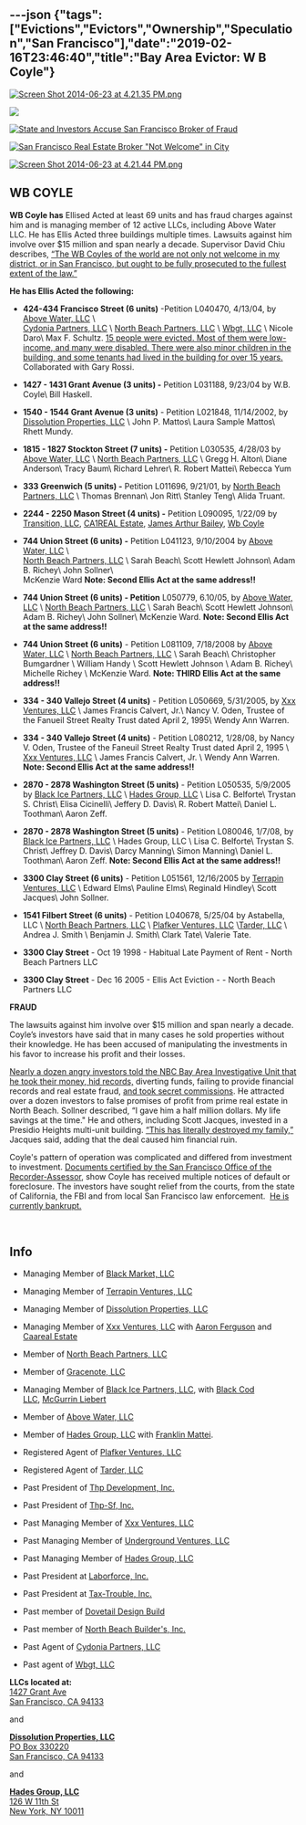 ---json
{"tags":["Evictions","Evictors","Ownership","Speculation","San Francisco"],"date":"2019-02-16T23:46:40","title":"Bay Area Evictor: W B Coyle"}
---

[![Screen Shot 2014-06-23 at 4.21.35 PM.png](/assets/uploads/Screen+Shot+2014-06-23+at+4.21.35+PM.png)](https://images.squarespace-cdn.com/content/v1/52b7d7a6e4b0b3e376ac8ea2/1403565316035-3N8QK0CWYJDB551C8D5V/ke17ZwdGBToddI8pDm48kJ3EPFbbp5Am2rhDP3xHywBZw-zPPgdn4jUwVcJE1ZvWEtT5uBSRWt4vQZAgTJucoTqqXjS3CfNDSuuf31e0tVGFHBD0KZktlatCBM01I_PZCmJZSZgtRC9NHsAPV8w03h926scO3xePJoa6uVJa9B4/Screen+Shot+2014-06-23+at+4.21.35+PM.png) 

![](/assets/uploads/image-asset.jpeg)

[![State and Investors Accuse San Francisco Broker of Fraud](/assets/uploads/Screen+Shot+2014-01-09+at+1.57.16+PM.png)](https://images.squarespace-cdn.com/content/v1/52b7d7a6e4b0b3e376ac8ea2/1389304609510-SU6F26HD08D46UI3YC3F/ke17ZwdGBToddI8pDm48kMmhwcOvoR5KnC_zE6GHK4RZw-zPPgdn4jUwVcJE1ZvWQUxwkmyExglNqGp0IvTJZUJFbgE-7XRK3dMEBRBhUpzamBaorx958v3S8cSkvjJabrThFA0Erhq_SZp89FvEMYkxfPCEM8tItM0pL_A1WBI/Screen+Shot+2014-01-09+at+1.57.16+PM.png) 

[![San Francisco Real Estate Broker "Not Welcome" in City](/assets/uploads/Screen+Shot+2014-01-09+at+2.45.43+PM.png)](https://images.squarespace-cdn.com/content/v1/52b7d7a6e4b0b3e376ac8ea2/1389307494843-7O0SSP2P4OEHIW1JPJYK/ke17ZwdGBToddI8pDm48kDd5L-79Tj9gCtta2rJOg4BZw-zPPgdn4jUwVcJE1ZvWQUxwkmyExglNqGp0IvTJZUJFbgE-7XRK3dMEBRBhUpwb0f4otJ7fotFkj9epNpg2ugVMgAK102rl-l4l-4tICw9QS95tCANa6FryB3TEcHM/Screen+Shot+2014-01-09+at+2.45.43+PM.png) 

[![Screen Shot 2014-06-23 at 4.21.44 PM.png](/assets/uploads/Screen+Shot+2014-06-23+at+4.21.44+PM.png)](https://images.squarespace-cdn.com/content/v1/52b7d7a6e4b0b3e376ac8ea2/1403565318566-5UJF29V8Q92HHNBD2HKP/ke17ZwdGBToddI8pDm48kBM7j6R_tx3PA3AYyHVeLBFZw-zPPgdn4jUwVcJE1ZvWQUxwkmyExglNqGp0IvTJZUJFbgE-7XRK3dMEBRBhUpxPRRVT9hBm24buTG9rxJW_M8-XxGhS3NRuLK0XHmjZkxZnRNMBbBY6ewQEMO5i_AE/Screen+Shot+2014-06-23+at+4.21.44+PM.png) 

**WB COYLE**
------------

**WB Coyle has** Ellised Acted at least 69 units and has fraud charges against him and is managing member of 12 active LLCs, including Above Water LLC. He has Ellis Acted three buildings multiple times. Lawsuits against him involve over $15 million and span nearly a decade. Supervisor David Chiu describes, [“The WB Coyles of the world are not only not welcome in my district, or in San Francisco, but ought to be fully prosecuted to the fullest extent of the law.”](http://www.nbcbayarea.com/news/local/San-Francisco-Real-Estate-Broker-Not-Welcome-in-City-215887761.html)

**He has Ellis Acted the following:** [](http://www.nbcbayarea.com/news/local/San-Francisco-Real-Estate-Broker-Not-Welcome-in-City-215887761.html) 

*   **424-434 Francisco Street (6 units)** \-Petition L040470, 4/13/04, by [Above Water, LLC](http://www.corporationwiki.com/California/San-Francisco/above-water-llc/46459899.aspx) \\  
    [Cydonia Partners, LLC](http://www.corporationwiki.com/California/San-Francisco/cydonia-partners-llc/46532558.aspx) \\ [North Beach Partners, LLC](http://www.corporationwiki.com/California/San-Francisco/north-beach-partners-llc/46303306.aspx) \\ [Wbgt, LLC](http://www.corporationwiki.com/California/San-Francisco/wbgt-llc/46531492.aspx) \\ Nicole Daro\\ Max F. Schultz. [15 people were evicted. Most of them were low-income, and many were disabled. There were also minor children in the building, and some tenants had lived in the building for over 15 years.](http://quartz.he.net/~beyondch/news/index.php?itemid=109) Collaborated with Gary Rossi.
    
*   **1427 - 1431 Grant Avenue (3 units) -** Petition L031188, 9/23/04 by W.B. Coyle\\ Bill Haskell.
    
*   **1540 - 1544 Grant Avenue (3 units)** - Petition L021848, 11/14/2002, by [Dissolution Properties, LLC](http://www.corporationwiki.com/California/San-Francisco/dissolution-properties-llc/46117863.aspx) \\ John P. Mattos\\ Laura Sample Mattos\\ Rhett Mundy.
    
*   **1815 - 1827 Stockton Street (7 units) -** Petition L030535, 4/28/03 by [Above Water, LLC](http://www.corporationwiki.com/California/San-Francisco/above-water-llc/46459899.aspx) \\ [North Beach Partners, LLC](http://www.corporationwiki.com/California/San-Francisco/north-beach-partners-llc/46303306.aspx) \\ Gregg H. Alton\\ Diane Anderson\\ Tracy Baum\\ Richard Lehrer\\ R. Robert Mattei\\ Rebecca Yum
    
*   **333 Greenwich (5 units) -** Petition L011696, 9/21/01, by [North Beach Partners, LLC](http://www.corporationwiki.com/California/San-Francisco/north-beach-partners-llc/46303306.aspx) \\ Thomas Brennan\\ Jon Ritt\\ Stanley Teng\\ Alida Truant.
    
*   **2244 - 2250 Mason Street (4 units) -** Petition L090095, 1/22/09 by [Transition, LLC](http://www.corporationwiki.com/California/San-Francisco/transition-llc/47263957.aspx), [CA1REAL Estate](http://www.corporationwiki.com/p/2bazsv/ca1real-estate), [James Arthur Bailey](http://www.corporationwiki.com/California/San-Jose/james-arthur-bailey/41026037.aspx), [Wb Coyle](http://www.corporationwiki.com/California/San-Francisco/wb-coyle/44661720.aspx)
    
*   **744 Union Street (6 units) -** Petition L041123, 9/10/2004 by [Above Water, LLC](http://www.corporationwiki.com/California/San-Francisco/above-water-llc/46459899.aspx) \\  
    [North Beach Partners, LLC](http://www.corporationwiki.com/California/San-Francisco/north-beach-partners-llc/46303306.aspx) \\ Sarah Beach\\ Scott Hewlett Johnson\\ Adam B. Richey\\ John Sollner\\  
    McKenzie Ward **Note: Second Ellis Act at the same address!!**
    
*   **744 Union Street (6 units) - Petition** L050779, 6.10/05, by [Above Water, LLC](http://www.corporationwiki.com/California/San-Francisco/above-water-llc/46459899.aspx) \\ [North Beach Partners, LLC](http://www.corporationwiki.com/California/San-Francisco/north-beach-partners-llc/46303306.aspx) \\ Sarah Beach\\ Scott Hewlett Johnson\\ Adam B. Richey\\ John Sollner\\ McKenzie Ward. **Note: Second Ellis Act at the same address!!**
    
*   **744 Union Street (6 units)** \- Petition L081109, 7/18/2008 by [Above Water, LLC](http://www.corporationwiki.com/California/San-Francisco/above-water-llc/46459899.aspx) \\ [North Beach Partners, LLC](http://www.corporationwiki.com/California/San-Francisco/north-beach-partners-llc/46303306.aspx) \\ Sarah Beach\\ Christopher Bumgardner \\ William Handy \\ Scott Hewlett Johnson \\ Adam B. Richey\\ Michelle Richey \\ McKenzie Ward. **Note: THIRD Ellis Act at the same address!!**
    
*   **334 - 340 Vallejo Street (4 units)** - Petition L050669, 5/31/2005, by [Xxx Ventures, LLC](http://www.corporationwiki.com/California/San-Francisco/xxx-ventures-llc/46751738.aspx) \\ James Francis Calvert, Jr.\\ Nancy V. Oden, Trustee of the Fanueil Street Realty Trust dated April 2, 1995\\ Wendy Ann Warren.
    
*   **334 - 340 Vallejo Street (4 units)** \- Petition L080212, 1/28/08, by Nancy V. Oden, Trustee of the Faneuil Street Realty Trust dated April 2, 1995 \\ [Xxx Ventures, LLC](http://www.corporationwiki.com/California/San-Francisco/xxx-ventures-llc/46751738.aspx) \\ James Francis Calvert, Jr. \\ Wendy Ann Warren. **Note: Second Ellis Act at the same address!!**
    
*   **2870 - 2878 Washington Street (5 units)** - Petition L050535, 5/9/2005 by [Black Ice Partners, LLC](http://www.corporationwiki.com/California/San-Francisco/black-ice-partners-llc/46751762.aspx) \\ [Hades Group, LLC](http://www.corporationwiki.com/California/San-Francisco/hades-group-llc/46743838.aspx) \\ Lisa C. Belforte\\ Trystan S. Christ\\ Elisa Cicinelli\\ Jeffery D. Davis\\ R. Robert Mattei\\ Daniel L. Toothman\\ Aaron Zeff.
    
*   **2870 - 2878 Washington Street (5 units)** - Petition L080046, 1/7/08, by [Black Ice Partners, LLC](http://www.corporationwiki.com/California/San-Francisco/black-ice-partners-llc/46751762.aspx) \\ Hades Group, LLC \\ Lisa C. Belforte\\ Trystan S. Christ\\ Jeffrey D. Davis\\ Darcy Manning\\ Simon Manning\\ Daniel L. Toothman\\ Aaron Zeff. **Note: Second Ellis Act at the same address!!**
    
*   **3300 Clay Street (6 units)** - Petition L051561, 12/16/2005 by [Terrapin Ventures, LLC](http://www.corporationwiki.com/California/San-Francisco/terrapin-ventures-llc/46621959.aspx) \\ Edward Elms\\ Pauline Elms\\ Reginald Hindley\\ Scott Jacques\\ John Sollner.
    
*   **1541 Filbert Street (6 units)** - Petition L040678, 5/25/04 by Astabella, LLC \\ [North Beach Partners, LLC](http://www.corporationwiki.com/California/San-Francisco/north-beach-partners-llc/46303306.aspx) \\ [Plafker Ventures, LLC](http://www.corporationwiki.com/California/San-Francisco/plafker-ventures-llc/46556594.aspx) \\[Tarder, LLC](http://www.corporationwiki.com/California/San-Francisco/tarder-llc/46600640.aspx) \\ Andrea J. Smith \\ Benjamin J. Smith\\ Clark Tate\\ Valerie Tate.
    
*   **3300 Clay Street** \- Oct 19 1998 - Habitual Late Payment of Rent - North Beach Partners LLC
    
*   **3300 Clay Street** - Dec 16 2005 - Ellis Act Eviction - - North Beach Partners LLC
    

**FRAUD**

The lawsuits against him involve over $15 million and span nearly a decade. Coyle’s investors have said that in many cases he sold properties without their knowledge. He has been accused of manipulating the investments in his favor to increase his profit and their losses. 

[Nearly a dozen angry investors told the NBC Bay Area Investigative Unit that he took their money, hid records,](http://www.nbcbayarea.com/investigations/WB-Coyle-208367411.html) diverting funds, failing to provide financial records and real estate fraud, [and took secret commissions](http://www.nbcbayarea.com/investigations/WB-Coyle-208367411.html). He attracted over a dozen investors to false promises of profit from prime real estate in North Beach. Sollner described, “I gave him a half million dollars. My life savings at the time." He and others, including Scott Jacques, invested in a Presidio Heights multi-unit building. [“This has literally destroyed my family,”](http://www.nbcbayarea.com/investigations/WB-Coyle-208367411.html) Jacques said, adding that the deal caused him financial ruin.

Coyle's pattern of operation was complicated and differed from investment to investment. [Documents certified by the San Francisco Office of the Recorder-Assessor](http://media.nbcbayarea.com/documents/DEFAULT+AND+FORCLOSURE.pdf), show Coyle has received multiple notices of default or foreclosure. The investors have sought relief from the courts, from the state of California, the FBI and from local San Francisco law enforcement.  [He is currently bankrupt.](/s/Coyle-BK-order-for-relief.pdf)

 

**Info**
--------

*   Managing Member of [Black Market, LLC](http://www.corporationwiki.com/California/San-Francisco/black-market-llc/46811686.aspx)
    
*   Managing Member of [Terrapin Ventures, LLC](http://www.corporationwiki.com/California/San-Francisco/terrapin-ventures-llc/46621959.aspx)
    
*   Managing Member of [Dissolution Properties, LLC](http://www.corporationwiki.com/California/San-Francisco/dissolution-properties-llc/46117863.aspx)
    
*   Managing Member of [Xxx Ventures, LLC](http://www.corporationwiki.com/California/San-Francisco/xxx-ventures-llc/46751738.aspx) with [Aaron Ferguson](http://www.corporationwiki.com/California/San-Francisco/aaron-ferguson/46751750.aspx) and [Caareal Estate](http://www.corporationwiki.com/p/2b0gha/caareal-estate)
    
*   Member of [North Beach Partners, LLC](http://www.corporationwiki.com/California/San-Francisco/north-beach-partners-llc/46303306.aspx)
    
*   Member of [Gracenote, LLC](http://www.corporationwiki.com/California/San-Francisco/gracenote-llc/47159456.aspx)
    
*   Managing Member of [Black Ice Partners, LLC](http://www.corporationwiki.com/California/San-Francisco/black-ice-partners-llc/46751762.aspx), with [Black Cod LLC](http://www.corporationwiki.com/California/San-Francisco/black-cod-llc/46751771.aspx), [McGurrin Liebert](http://www.corporationwiki.com/California/San-Francisco/mcgurrin-liebert/46751775.aspx)
    
*   Member of [Above Water, LLC](http://www.corporationwiki.com/California/San-Francisco/above-water-llc/46459899.aspx)
    
*   Member of [Hades Group, LLC](http://www.corporationwiki.com/California/San-Francisco/hades-group-llc/46743838.aspx) with [Franklin Mattei](http://www.corporationwiki.com/California/San-Francisco/franklin-mattei/46743847.aspx).
    
*   Registered Agent of [Plafker Ventures, LLC](http://www.corporationwiki.com/California/San-Francisco/plafker-ventures-llc/46556594.aspx)
    
*   Registered Agent of [Tarder, LLC](http://www.corporationwiki.com/California/San-Francisco/tarder-llc/46600640.aspx)
    
*   Past President of [Thp Development, Inc.](http://www.corporationwiki.com/California/San-Francisco/thp-development-inc/45060960.aspx)
    
*   Past President of [Thp-Sf, Inc.](http://www.corporationwiki.com/California/San-Francisco/thp-sf-inc/44661719.aspx)
    
*   Past Managing Member of [Xxx Ventures, LLC](http://www.corporationwiki.com/California/San-Francisco/xxx-ventures-llc/46751738.aspx)
    
*   Past Managing Member of [Underground Ventures, LLC](http://www.corporationwiki.com/California/San-Francisco/underground-ventures-llc/46816905.aspx)
    
*   Past Managing Member of [Hades Group, LLC](http://www.corporationwiki.com/California/San-Francisco/hades-group-llc/46743838.aspx)
    
*   Past President at [Laborforce, Inc.](http://www.corporationwiki.com/California/San-Francisco/laborforce-inc/44558229.aspx)
    
*   Past President at [Tax-Trouble, Inc.](http://www.corporationwiki.com/California/San-Francisco/tax-trouble-inc/43055533.aspx)
    
*   Past member of [Dovetail Design Build](http://www.corporationwiki.com/California/San-Francisco/dovetail-design-build/43317430.aspx)
    
*   Past member of [North Beach Builder's, Inc.](http://www.corporationwiki.com/California/San-Francisco/north-beach-builders-inc/108481555.aspx)
    
*   Past Agent of [Cydonia Partners, LLC](http://www.corporationwiki.com/California/San-Francisco/cydonia-partners-llc/46532558.aspx)
    
*   Past agent of [Wbgt, LLC](http://www.corporationwiki.com/California/San-Francisco/wbgt-llc/46531492.aspx)
    

**LLCs located at:**  
[1427 Grant Ave](http://www.corporationwiki.com/California/San-Francisco/1427-Grant-Ave-San-Francisco-CA-94133-a21602585.aspx)  
[San Francisco, CA 94133](http://www.corporationwiki.com/California/San-Francisco/1427-Grant-Ave-San-Francisco-CA-94133-a21602585.aspx)

and 

[**Dissolution Properties, LLC**](http://www.corporationwiki.com/California/San-Francisco/dissolution-properties-llc/46117863.aspx)  
[PO Box 330220  
San Francisco, CA 94133](http://www.corporationwiki.com/California/San-Francisco/PO-Box-330220-San-Francisco-CA-94133-a21602583.aspx)

and

[**Hades Group, LLC**](http://www.corporationwiki.com/California/San-Francisco/hades-group-llc/46743838.aspx)  
[126 W 11th St](http://www.corporationwiki.com/New-York/New-York/126-W-11th-St-New-York-NY-10011-a26334791.aspx)  
[New York, NY 10011](http://www.corporationwiki.com/New-York/New-York/126-W-11th-St-New-York-NY-10011-a26334791.aspx)